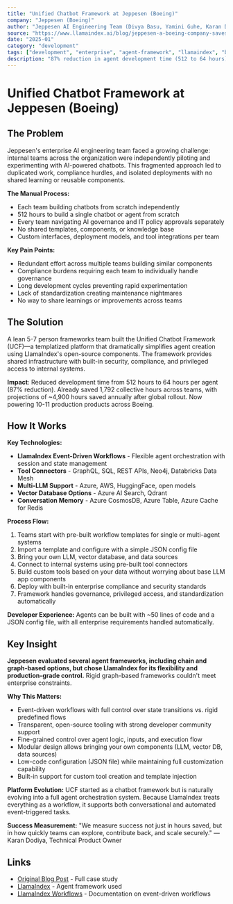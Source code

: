 ```yaml
---
title: "Unified Chatbot Framework at Jeppesen (Boeing)"
company: "Jeppesen (Boeing)"
author: "Jeppesen AI Engineering Team (Divya Basu, Yamini Guhe, Karan Dodiya)"
source: "https://www.llamaindex.ai/blog/jeppesen-a-boeing-company-saves-2-000-engineering-hours-with-unified-chat-framework-built-on"
date: "2025-01"
category: "development"
tags: ["development", "enterprise", "agent-framework", "llamaindex", "boeing", "chatbots", "automation"]
description: "87% reduction in agent development time (512 to 64 hours), saving ~2,000 engineering hours"
---
```


# Unified Chatbot Framework at Jeppesen (Boeing)

## The Problem

Jeppesen's enterprise AI engineering team faced a growing challenge: internal teams across the organization were independently piloting and experimenting with AI-powered chatbots. This fragmented approach led to duplicated work, compliance hurdles, and isolated deployments with no shared learning or reusable components.

**The Manual Process:**
- Each team building chatbots from scratch independently
- 512 hours to build a single chatbot or agent from scratch
- Every team navigating AI governance and IT policy approvals separately
- No shared templates, components, or knowledge base
- Custom interfaces, deployment models, and tool integrations per team

**Key Pain Points:**
- Redundant effort across multiple teams building similar components
- Compliance burdens requiring each team to individually handle governance
- Long development cycles preventing rapid experimentation
- Lack of standardization creating maintenance nightmares
- No way to share learnings or improvements across teams

## The Solution

A lean 5-7 person frameworks team built the Unified Chatbot Framework (UCF)—a templatized platform that dramatically simplifies agent creation using LlamaIndex's open-source components. The framework provides shared infrastructure with built-in security, compliance, and privileged access to internal systems.

**Impact**: Reduced development time from 512 hours to 64 hours per agent (87% reduction). Already saved 1,792 collective hours across teams, with projections of ~4,900 hours saved annually after global rollout. Now powering 10-11 production products across Boeing.

## How It Works

**Key Technologies:**
- **LlamaIndex Event-Driven Workflows** - Flexible agent orchestration with session and state management
- **Tool Connectors** - GraphQL, SQL, REST APIs, Neo4j, Databricks Data Mesh
- **Multi-LLM Support** - Azure, AWS, HuggingFace, open models
- **Vector Database Options** - Azure AI Search, Qdrant
- **Conversation Memory** - Azure CosmosDB, Azure Table, Azure Cache for Redis

**Process Flow:**
1. Teams start with pre-built workflow templates for single or multi-agent systems
2. Import a template and configure with a simple JSON config file
3. Bring your own LLM, vector database, and data sources
4. Connect to internal systems using pre-built tool connectors
5. Build custom tools based on your data without worrying about base LLM app components
6. Deploy with built-in enterprise compliance and security standards
7. Framework handles governance, privileged access, and standardization automatically

**Developer Experience:** Agents can be built with ~50 lines of code and a JSON config file, with all enterprise requirements handled automatically.

## Key Insight

**Jeppesen evaluated several agent frameworks, including chain and graph-based options, but chose LlamaIndex for its flexibility and production-grade control.** Rigid graph-based frameworks couldn't meet enterprise constraints.

**Why This Matters:**
- Event-driven workflows with full control over state transitions vs. rigid predefined flows
- Transparent, open-source tooling with strong developer community support
- Fine-grained control over agent logic, inputs, and execution flow
- Modular design allows bringing your own components (LLM, vector DB, data sources)
- Low-code configuration (JSON file) while maintaining full customization capability
- Built-in support for custom tool creation and template injection

**Platform Evolution:** UCF started as a chatbot framework but is naturally evolving into a full agent orchestration system. Because LlamaIndex treats everything as a workflow, it supports both conversational and automated event-triggered tasks.

**Success Measurement:** "We measure success not just in hours saved, but in how quickly teams can explore, contribute back, and scale securely." —Karan Dodiya, Technical Product Owner

## Links

- [Original Blog Post](https://www.llamaindex.ai/blog/jeppesen-a-boeing-company-saves-2-000-engineering-hours-with-unified-chat-framework-built-on) - Full case study
- [LlamaIndex](https://www.llamaindex.ai/) - Agent framework used
- [LlamaIndex Workflows](https://docs.llamaindex.ai/en/stable/understanding/workflows/) - Documentation on event-driven workflows
